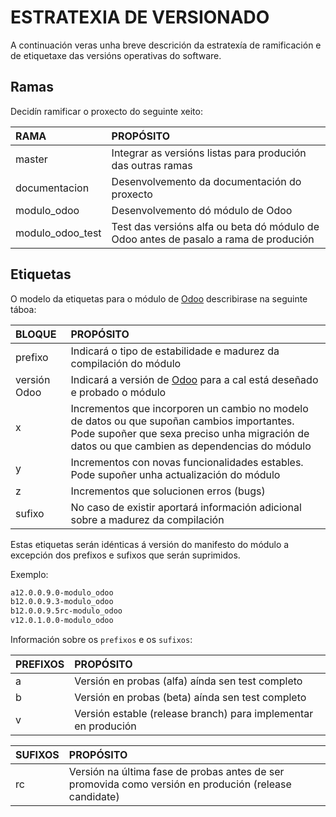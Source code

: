 # ESTRATEXIA DE VERSIONADO

A continuación veras unha breve descrición da estratexía de ramificación e de etiquetaxe das versións operativas do software.

## Ramas

Decidín ramificar o proxecto do seguinte xeito:

| RAMA              | PROPÓSITO
|:-                 |:-
| master            | Integrar as versións listas para produción das outras ramas
| documentacion     | Desenvolvemento da documentación do proxecto
| modulo_odoo       | Desenvolvemento dó módulo de Odoo
| modulo_odoo_test  | Test das versións alfa ou beta dó módulo de Odoo antes de pasalo a rama de produción

## Etiquetas

O modelo da etiquetas para o módulo de [Odoo] describirase na seguinte táboa:

| BLOQUE        | PROPÓSITO
|:-             |:-
| prefixo       | Indicará o tipo de estabilidade e madurez da compilación do módulo
| versión Odoo  | Indicará a versión de [Odoo] para a cal está deseñado e probado o módulo
| x             | Incrementos que incorporen un cambio no modelo de datos ou que supoñan cambios importantes. Pode supoñer que sexa preciso unha migración de datos ou que cambien as dependencias do módulo
| y             | Incrementos con novas funcionalidades estables. Pode supoñer unha actualización do módulo
| z             | Incrementos que solucionen erros (bugs)
| sufixo        | No caso de existir aportará información adicional sobre a madurez da compilación

Estas etiquetas serán idénticas á versión do manifesto do módulo a excepción dos prefixos e sufixos que serán suprimidos.

Exemplo:

``` bash
a12.0.0.9.0-modulo_odoo
b12.0.0.9.3-modulo_odoo
b12.0.0.9.5rc-modulo_odoo
v12.0.1.0.0-modulo_odoo
```

Información sobre os `prefixos` e os `sufixos`:

| PREFIXOS  | PROPÓSITO
|:-         |:-
| a         | Versión en probas (alfa) aínda sen test completo
| b         | Versión en probas (beta) aínda sen test completo
| v         | Versión estable (release branch) para implementar en produción

| SUFIXOS  | PROPÓSITO
|:-         |:-
| rc        | Versión na última fase de probas antes de ser promovida como versión en produción (release candidate)

[//]: # (Listado dos links empregados)

   <!-- Enlaces a terceiros -->

   [Odoo]: <https://www.odoo.com/es_ES/>